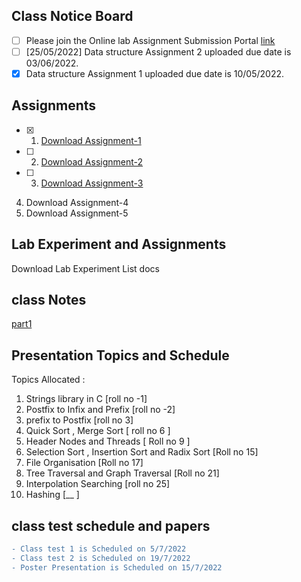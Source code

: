 ## Class Notice Board
- [ ] Please join the Online lab Assignment Submission Portal [link](https://onlinegdb.com/classroom/invite/Sd-PIH-y5)
- [ ] [25/05/2022] Data structure Assignment 2 uploaded due date is 03/06/2022.
- [x] Data structure Assignment 1 uploaded due date is 10/05/2022.

## Assignments

- [x] 1.  [Download Assignment-1](https://docs.google.com/document/d/1dcGu4SJntrkmqcHdHaVcniPpmZcdUtI8VA5ltbvdjNE/edit?usp=sharing)
- [ ] 2.  [Download Assignment-2](https://docs.google.com/document/d/1IPqxb_yidafNBUcPZc7nfcLOwq6GuUYkyFHpFWyZXU4/edit?usp=sharing)
- [ ] 3.  [Download Assignment-3](https://docs.google.com/document/d/1CKYv8DHvMreY3LGyD3-GE01j0-NJBIMPNQMod8zNyuY/edit?usp=sharing)
4.  Download Assignment-4
5.  Download Assignment-5

## Lab Experiment and Assignments
Download Lab Experiment List docs

## class Notes

[part1 ](https://drive.google.com/file/d/11xSosOCxW5g9l1S0ICQv8SDmUHWtMlhp/view?usp=sharing)



## Presentation Topics and Schedule

Topics Allocated :
1. Strings library in C  [roll no -1]
2. Postfix to Infix and Prefix  [roll no -2]
3. prefix to Postfix  [roll no 3]
4. Quick Sort , Merge Sort [ roll no 6 ]
5. Header Nodes and Threads  [ Roll no 9 ]
6. Selection Sort , Insertion Sort and Radix Sort [Roll no 15]
7. File Organisation [Roll no 17]
8. Tree Traversal and Graph Traversal [Roll no 21]
9. Interpolation Searching [roll no 25]
10. Hashing [__ ]



## class test schedule and papers

```diff
- Class test 1 is Scheduled on 5/7/2022
- Class test 2 is Scheduled on 19/7/2022
- Poster Presentation is Scheduled on 15/7/2022 


```
